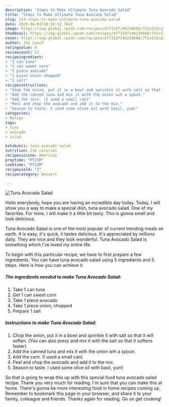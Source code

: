 ```yaml
---
description: "Steps to Make Ultimate Tuna Avocado Salad"
title: "Steps to Make Ultimate Tuna Avocado Salad"
slug: 214-steps-to-make-ultimate-tuna-avocado-salad
date: 2020-06-01T10:58:12.764Z
image: https://img-global.cpcdn.com/recipes/4773197146226688/751x532cq70/tuna-avocado-salad-recipe-main-photo.jpg
thumbnail: https://img-global.cpcdn.com/recipes/4773197146226688/751x532cq70/tuna-avocado-salad-recipe-main-photo.jpg
cover: https://img-global.cpcdn.com/recipes/4773197146226688/751x532cq70/tuna-avocado-salad-recipe-main-photo.jpg
author: Joe Lynch
ratingvalue: 4
reviewcount: 12
recipeingredient:
- "1 can tuna"
- "1 can sweet corn"
- "1 piece avocado"
- "1 piece onion chopped"
- "1 salt"
recipeinstructions:
- "Chop the onion, put it in a bowl and sprinkle it with salt so that it will soften. (You can also press and mix it with the salt so that it softens faster)"
- "Add the canned tuna and mix it with the onion wih a spoon."
- "Add the corn. (I used a small can)"
- "Peel and chop the avocado and add it to the mix."
- "Season to taste. I used some olive oil with basil, yum!"
categories:
- Recipe
tags:
- tuna
- avocado
- salad

katakunci: tuna avocado salad 
nutrition: 216 calories
recipecuisine: American
preptime: "PT25M"
cooktime: "PT32M"
recipeyield: "2"
recipecategory: Dessert

---
```



![Tuna Avocado Salad](https://img-global.cpcdn.com/recipes/4773197146226688/751x532cq70/tuna-avocado-salad-recipe-main-photo.jpg)

Hello everybody, hope you are having an incredible day today. Today, I will show you a way to make a special dish, tuna avocado salad. One of my favorites. For mine, I will make it a little bit tasty. This is gonna smell and look delicious.

Tuna Avocado Salad is one of the most popular of current trending meals on earth. It is easy, it's quick, it tastes delicious. It's appreciated by millions daily. They are nice and they look wonderful. Tuna Avocado Salad is something which I've loved my entire life.




To begin with this particular recipe, we have to first prepare a few ingredients. You can have tuna avocado salad using 5 ingredients and 5 steps. Here is how you can achieve it.

##### The ingredients needed to make Tuna Avocado Salad:

1. Take 1 can tuna
1. Get 1 can sweet corn
1. Take 1 piece avocado
1. Take 1 piece onion, chopped
1. Prepare 1 salt




##### Instructions to make Tuna Avocado Salad:

1. Chop the onion, put it in a bowl and sprinkle it with salt so that it will soften. (You can also press and mix it with the salt so that it softens faster)
1. Add the canned tuna and mix it with the onion wih a spoon.
1. Add the corn. (I used a small can)
1. Peel and chop the avocado and add it to the mix.
1. Season to taste. I used some olive oil with basil, yum!




So that is going to wrap this up with this special food tuna avocado salad recipe. Thank you very much for reading. I'm sure that you can make this at home. There's gonna be more interesting food in home recipes coming up. Remember to bookmark this page in your browser, and share it to your family, colleague and friends. Thanks again for reading. Go on get cooking!
